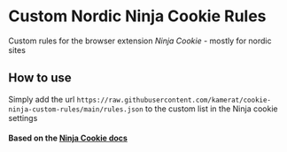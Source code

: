 # Custom Nordic Ninja Cookie Rules
Custom rules for the browser extension _Ninja Cookie_ - mostly for nordic sites


## How to use
Simply add the url `https://raw.githubusercontent.com/kamerat/cookie-ninja-custom-rules/main/rules.json` to the custom list in the Ninja cookie settings

#### Based on the [Ninja Cookie docs](https://ninja-cookie.gitlab.io/ninja-cookie/index.html)
